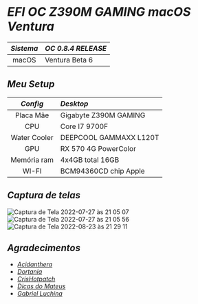# *EFI OC Z390M GAMING macOS Ventura*

*Sistema* | *OC 0.8.4  RELEASE*
:---:|:---
macOS | Ventura Beta 6

## *Meu Setup*

*Config* | *Desktop*
:---:|:---
Placa Mãe | Gigabyte Z390M GAMING
CPU | Core I7 9700F
Water Cooler | DEEPCOOL GAMMAXX L120T
GPU | RX 570 4G PowerColor
Memória ram | 4x4GB total 16GB
WI-FI | BCM94360CD chip Apple


## *Captura de telas*

![Captura de Tela 2022-07-27 às 21 05 07](https://user-images.githubusercontent.com/103699861/181393824-21a8ceba-789c-4b1c-929f-645c552a0f15.png)
![Captura de Tela 2022-07-27 às 21 05 56](https://user-images.githubusercontent.com/103699861/181393831-f9e62a80-98cf-4ca3-8fd6-e96edbc5cae2.png)
![Captura de Tela 2022-08-23 às 21 29 11](https://user-images.githubusercontent.com/103699861/186296063-8919a747-64b2-44df-943e-2ee0cbddd3b0.png)



## *Agradecimentos*

- [*Acidanthera*](https://github.com/acidanthera)
- [*Dortania*](https://dortania.github.io/OpenCore-Install-Guide/config.plist/coffee-lake.html#starting-point)
- [*CrisHotpatch*](https://t.me/crishotpatch)
- [*Dicas do Mateus*](https://www.youtube.com/c/DicasdoMateus)
- [*Gabriel Luchina*](https://www.youtube.com/c/gabrielluchina)
